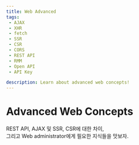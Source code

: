 ```yaml
---
title: Web Advanced
tags: 
 - AJAX
 - XHR
 - fetch
 - SSR
 - CSR
 - CORS
 - REST API
 - RMM
 - Open API
 - API Key

description: Learn about advanced web concepts!
---
```


# Advanced Web Concepts
REST API, AJAX 및 SSR, CSR에 대한 차이,  
그리고 Web administrator에게 필요한 지식들을 맛보자.  